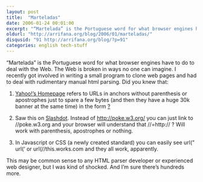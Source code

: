 ```yaml
---
layout: post
title:  "Marteladas"
date: 2006-01-24 00:01:00
excerpt: "“Martelada” is the Portuguese word for what browser engines have to do to deal with the Web. The Web is broken in ways no one can imagine. I recently got involved in writing a small program to clone web pages and had to deal with rudimentary manual html parsing. Did you knew that:"
oldurl: "http://arrifana.org/blog/2006/01/marteladas/"
disqusid: "91 http://arrifana.org/blog/?p=91"
categories: english tech-stuff
---
```


“Martelada” is the Portuguese word for what browser engines have to do to deal with the Web. The Web is broken in ways no one can imagine. I recently got involved in writing a small program to clone web pages and had to deal with rudimentary manual html parsing. Did you knew that:

1. [Yahoo!’s Homepage][1] refers to URLs in anchors without parenthesis or apostrophes just to spare a few bytes (and then they have a huge 30k banner at the same time) in the form [ ?][2]

2. Saw this on [Slashdot][3]. Instead of http://poke.w3.org/ you can just link to //poke.w3.org and your browser will understand that //=http:// ? Will work with parenthesis, apostrophes or nothing.

3. In Javascript or CSS (a newly created standard) you can easily see url(” url(‘ or url(//this.works.com and they all work, apparently.

This may be common sense to any HTML parser developer or experienced web designer, but I was kind of shocked. And I’m sure there’s hundreds more.

[1]: http://www.yahoo.com/
[2]: /images/ihavestandards.gif
[3]: http://slashdot.org/
